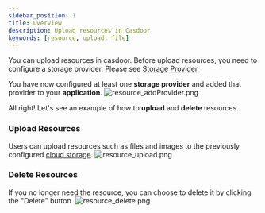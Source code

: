 ```yaml
---
sidebar_position: 1
title: Overview
description: Upload resources in Casdoor
keywords: [resource, upload, file]
---
```


You can upload resources in casdoor. Before upload resources, you need to configure a storage provider.
Please see [Storage Provider](/docs/provider/storage)

You have now configured at least one **storage provider** and added that provider to your **application**.
![resource_addProvider.png](/img/resources/resource_addProvider.png)

All right! Let's see an example of how to **upload** and **delete** resources.

### Upload Resources

Users can upload resources such as files and images to the previously configured [cloud storage](/docs/provider/storage).
![resource_upload.png](/img/resources/resource_upload.png)

### Delete Resources

If you no longer need the resource, you can choose to delete it by clicking the "Delete" button.
![resource_delete.png](/img/resources/resource_delete.png)

